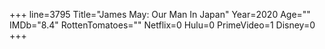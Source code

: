 +++
line=3795
Title="James May: Our Man In Japan"
Year=2020
Age=""
IMDb="8.4"
RottenTomatoes=""
Netflix=0
Hulu=0
PrimeVideo=1
Disney=0
+++

